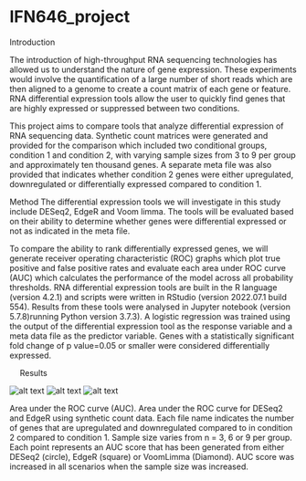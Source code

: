 # IFN646_project
Introduction

The introduction of high-throughput RNA sequencing technologies has allowed us to understand the nature of gene expression. 
These experiments would involve the quantification of a large number of short reads which are then aligned to a genome to create a count matrix of each gene or feature. 
RNA differential expression tools allow the user to quickly find genes that are highly expressed or suppressed between two conditions.

This project aims to compare tools that analyze differential expression of RNA sequencing data. 
Synthetic count matrices were generated and provided for the comparison which included two conditional groups, condition 1 and condition 2, with varying sample sizes from 3 to 9 per group and approximately ten thousand genes. 
A separate meta file was also provided that indicates whether condition 2 genes were either upregulated, downregulated or differentially expressed compared to condition 1.


Method
The differential expression tools we will investigate in this study include DESeq2, EdgeR and Voom limma. 
The tools will be evaluated based on their ability to determine whether genes were differential expressed or not as indicated in the meta file. 

To compare the ability to rank differentially expressed genes, we will generate receiver operating characteristic (ROC) graphs which plot true positive and false positive rates and evaluate each area under ROC curve (AUC) which calculates the performance of the model across all probability thresholds.
RNA differential expression tools are built in the R language (version 4.2.1) and scripts were written in RStudio (version 2022.07.1 build 554). Results from these tools were analysed in Jupyter notebook (version 5.7.8)running Python version 3.7.3). 
A logistic regression was trained using the output of the differential expression tool as the response variable and a meta data file as the predictor variable. Genes with a statistically significant fold change of p value=0.05 or smaller were considered differentially expressed.

 
Results

![alt text](https://github.com/Kane9000/IFN646_project/Picture500_500.png)
![alt text](https://github.com/Kane9000/IFN646_project/Picture750_250.png)
![alt text](https://github.com/Kane9000/IFN646_project/Picture1000_0.png)
 
Area under the ROC curve (AUC). Area under the ROC curve for DESeq2 and EdgeR using synthetic count data.
Each file name indicates the number of genes that are upregulated and downregulated compared to in condition 2 compared to condition 1. 
Sample size varies from n = 3, 6 or 9 per group.
Each point represents an AUC score that has been generated from either DESeq2 (circle), EdgeR (square) or VoomLimma (Diamond).
AUC score was increased in all scenarios when the sample size was increased.

